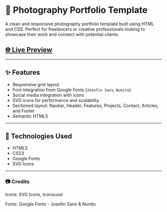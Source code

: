 # 📸 Photography Portfolio Template

A clean and responsive photography portfolio template built using HTML and CSS. Perfect for freelancers or creative professionals looking to showcase their work and connect with potential clients.

## [ 🌐 Live Preview](https://linschmitz.github.io/photographer/)

---

## ✨ Features

- Responsive grid layout
- Font integration from Google Fonts (`Josefin Sans`, `Nunito`)
- Social media integration with icons
- SVG icons for performance and scalability
- Sectioned layout: Navbar, Header, Features, Projects, Contact, Articles, and Footer
- Semantic HTML5

---

## 🧰 Technologies Used

- HTML5
- CSS3
- Google Fonts
- SVG Icons

---

### 📷 Credits

Icons: SVG Icons, Iconscout

Fonts: Google Fonts - Josefin Sans & Nunito
